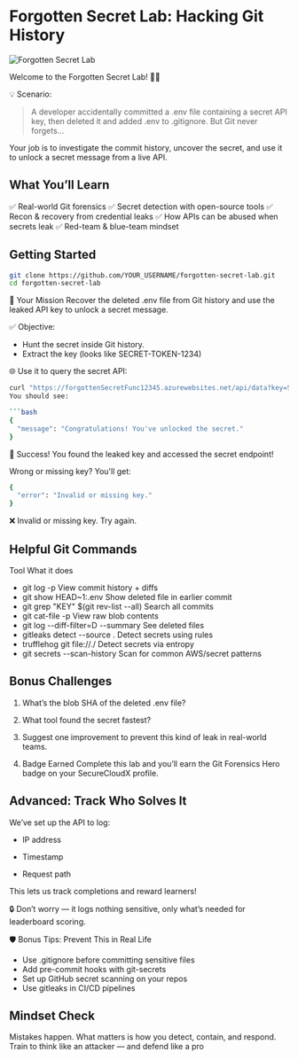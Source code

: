 # Forgotten Secret Lab: Hacking Git History
![Forgotten Secret Lab](https://example.com/lab-image.png)

Welcome to the Forgotten Secret Lab! 🕵️‍♂️

💡 Scenario:
> A developer accidentally committed a .env file containing a secret API key, then deleted it and added .env to .gitignore. But Git never forgets...

Your job is to investigate the commit history, uncover the secret, and use it to unlock a secret message from a live API.

## What You’ll Learn

✅ Real-world Git forensics
✅ Secret detection with open-source tools
✅ Recon & recovery from credential leaks
✅ How APIs can be abused when secrets leak
✅ Red-team & blue-team mindset

## Getting Started

```bash
git clone https://github.com/YOUR_USERNAME/forgotten-secret-lab.git
cd forgotten-secret-lab
```

🎯 Your Mission
Recover the deleted .env file from Git history and use the leaked API key to unlock a secret message.

✅ Objective:
- Hunt the secret inside Git history.
- Extract the key (looks like SECRET-TOKEN-1234)

🌐 Use it to query the secret API:

```bash
curl "https://forgottenSecretFunc12345.azurewebsites.net/api/data?key=SECRET-TOKEN-1234"
You should see:

```bash
{
  "message": "Congratulations! You've unlocked the secret."
}
```

🎉 Success! You found the leaked key and accessed the secret endpoint!

Wrong or missing key? You'll get:

```bash
{
  "error": "Invalid or missing key."
}
```

❌ Invalid or missing key. Try again.

## Helpful Git Commands

Tool	What it does
- git log -p	View commit history + diffs
- git show HEAD~1:.env	Show deleted file in earlier commit
- git grep "KEY" $(git rev-list --all)	Search all commits
- git cat-file -p <blob-sha>	View raw blob contents
- git log --diff-filter=D --summary	See deleted files
- gitleaks detect --source .	Detect secrets using rules
- trufflehog git file://./	Detect secrets via entropy
- git secrets --scan-history	Scan for common AWS/secret patterns

## Bonus Challenges
1. What’s the blob SHA of the deleted .env file?

2. What tool found the secret fastest?

3. Suggest one improvement to prevent this kind of leak in real-world teams.

4. Badge Earned
Complete this lab and you’ll earn the Git Forensics Hero badge on your SecureCloudX profile.

## Advanced: Track Who Solves It
We’ve set up the API to log:

- IP address

- Timestamp

- Request path

This lets us track completions and reward learners!

🔒 Don’t worry — it logs nothing sensitive, only what’s needed for leaderboard scoring.

🛡 Bonus Tips: Prevent This in Real Life

- Use .gitignore before committing sensitive files
- Add pre-commit hooks with git-secrets
- Set up GitHub secret scanning on your repos
- Use gitleaks in CI/CD pipelines

## Mindset Check

Mistakes happen. What matters is how you detect, contain, and respond.
Train to think like an attacker — and defend like a pro
